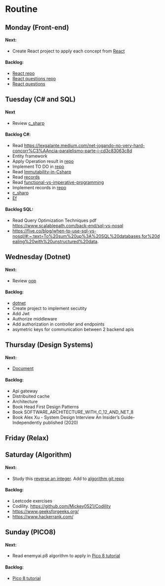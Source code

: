 # Routine

## Monday (Front-end) 

#### Next:

- Create React project to apply each concept from [React](https://github.com/RobertoFreireFerrazPassos/Interview-Full-Stack)

#### Backlog:

- [React repo](https://github.com/RobertoFreireFerrazPassos/Interview-Full-Stack/blob/main/react/my-app/README.md)
- [React questions repo](https://github.com/RobertoFreireFerrazPassos/Interview-Full-Stack)
- [React questions](https://www.linkedin.com/posts/sai-ram-somanaboina_yesterday-i-sat-down-for-2-hours-and-looked-activity-7199742629541027840-_eHd/?utm_source=share&utm_medium=member_android)

## Tuesday (C# and SQL) 

#### Next 

- Review [c_sharp](https://github.com/RobertoFreireFerrazPassos/Interview-Full-Stack)

#### Backlog C#:

- Read https://lexgalante.medium.com/net-jogando-no-very-hard-concorr%C3%AAncia-paralelismo-parte-i-cd3c83063c8d
- Entity framework
- Apply Operation result in [repo](https://github.com/RobertoFreireFerrazPassos/WeatherWebAPI)
- Implement TO DO in [repo](https://github.com/RobertoFreireFerrazPassos/WeatherWebAPI)
- Read [Immutability-in-Csharp](https://www.codemag.com/Article/1905041/Immutability-in-C)
- Read [records](https://learn.microsoft.com/pt-br/dotnet/csharp/fundamentals/types/records)
- Read [functional-vs-imperative-programming](https://learn.microsoft.com/pt-br/dotnet/standard/linq/functional-vs-imperative-programming)
- Implement records in [repo](https://github.com/RobertoFreireFerrazPassos/WeatherWebAPI)
- [c_sharp](https://github.com/RobertoFreireFerrazPassos/Interview-Full-Stack)
- [Ef](https://www.linkedin.com/posts/milan-jovanovic_using-multiple-ef-dbcontexts-ugcPost-7196071025254580225-NH0w?utm_source=share&utm_medium=member_android)

#### Backlog SQL:

- Read Query Optimization Techniques pdf
https://www.scalablepath.com/back-end/sql-vs-nosql
- https://five.co/blog/when-to-use-sql-vs-nosql/#:~:text=To%20sum%20up%3A%20SQL%20databases,for%20dealing%20with%20unstructured%20data.

## Wednesday (Dotnet) 

#### Next:

- Review [oop](https://github.com/RobertoFreireFerrazPassos/Interview-Full-Stack)

#### Backlog:

- [dotnet](https://github.com/RobertoFreireFerrazPassos/Interview-Full-Stack)
- Create project to implement secutity
- Add Jwt
- Authorize middleware
- Add authorization in controller and endpoints
- asymetric keys for communication between 2 backend apis

## Thursday (Design Systems)

#### Next:

- [Document](https://github.com/ByteByteGoHq/system-design-101?tab=readme-ov-file)

#### Backlog:

- Api gateway
- Distribuited cache
- Architecture
- Book Head First Design Patterns
- Book SOFTWARE_ARCHITECTURE_WITH_C_12_AND_NET_8
- Book Alex Xu - System Design Interview An Insider’s Guide-Independently published (2020)

## Friday (Relax)

## Saturday (Algorithm)

#### Next:

- Study this [reverse an integer](https://stackoverflow.com/questions/68093087/how-to-reverse-an-integer). Add to [algorithm git repo](https://github.com/RobertoFreireFerrazPassos/Algorithms_Data_Structures)

#### Backlog:

- Leetcode exercises
- Codility. https://github.com/Mickey0521/Codility
- https://www.geeksforgeeks.org/
- https://www.hackerrank.com/

## Sunday (PICO8)

#### Next:

- Read enemyai.p8 algorithm to apply in [Pico 8 tutorial](https://github.com/RobertoFreireFerrazPassos/pico8)

#### Backlog:

- [Pico 8 tutorial](https://github.com/RobertoFreireFerrazPassos/pico8)
